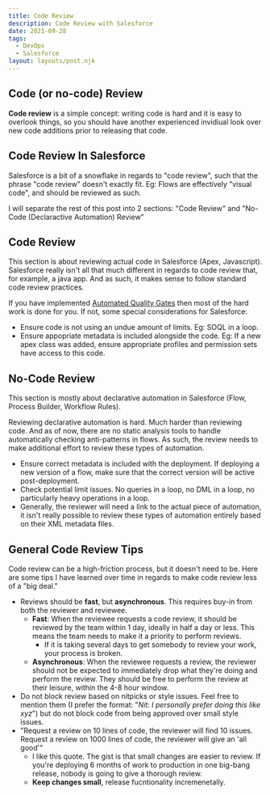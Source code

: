 ```yaml
---
title: Code Review
description: Code Review with Salesforce
date: 2021-09-28
tags:
  - DevOps
  - Salesforce
layout: layouts/post.njk
---
```

## Code (or no-code) Review
**Code review** is a simple concept: writing code is hard and it is easy to overlook things, so you should have another experienced invidiual look over new code additions prior to releasing that code.

## Code Review In Salesforce
Salesforce is a bit of a snowflake in regards to "code review", such that the phrase "code review" doesn't exactly fit. Eg: Flows are effectively "visual code", and should be reviewed as such.

I will separate the rest of this post into 2 sections: "Code Review" and "No-Code (Declaractive Automation) Review"

## Code Review
This section is about reviewing actual code in Salesforce (Apex, Javascript). Salesforce really isn't all that much different in regards to code review that, for example, a java app. And as such, it makes sense to follow standard code review practices. 

If you have implemented [Automated Quality Gates](../quality-gates) then most of the hard work is done for you. If not, some special considerations for Salesforce:

- Ensure code is not using an undue amount of limits. Eg: SOQL in a loop.
- Ensure appopriate metadata is included alongside the code. Eg: If a new apex class was added, ensure appropriate profiles and permission sets have access to this code.

## No-Code Review
This section is mostly about declarative automation in Salesforce (Flow, Process Builder, Workflow Rules). 

Reviewing declarative automation is hard. Much harder than reviewing code. And as of now, there are no static analysis tools to handle automatically checking anti-patterns in flows. As such, the review needs to make additional effort to review these types of automation.

- Ensure correct metadata is included with the deployment. If deploying a new version of a flow, make sure that the correct version will be active post-deployment.
- Check potential limit issues. No queries in a loop, no DML in a loop, no particularly heavy operations in a loop.
- Generally, the reviewer will need a link to the actual piece of automation, it isn't really possible to review these types of automation entirely based on their XML metadata files.

## General Code Review Tips
Code review can be a high-friction process, but it doesn't need to be. Here are some tips I have learned over time in regards to make code review less of a "big deal."

- Reviews should be **fast**, but **asynchronous**. This requires buy-in from both the reviewer and reviewee. 
  - **Fast**: When the reviewee requests a code review, it should be reviewed by the team within 1 day, ideally in half a day or less. This means the team needs to make it a priority to perform reviews. 
    - If it is taking several days to get somebody to review your work, your process is broken.
  - **Asynchronous**: When the reviewee requests a review, the reviewer should not be expected to immediately drop what they're doing and perform the review. They should be free to perform the review at their leisure, within the 4-8 hour window. 
- Do not block review based on nitpicks or style issues. Feel free to mention them (I prefer the format: "*Nit: I personally prefer doing this like xyz*") but do not block code from being approved over small style issues.
- "Request a review on 10 lines of code, the reviewer will find 10 issues. Request a review on 1000 lines of code, the reviewer will give an 'all good'"
  - I like this quote. The gist is that small changes are easier to review. If you're deploying 6 months of work to production in one big-bang release, nobody is going to give a thorough review. 
  - **Keep changes small**, release fucntionality incremenetally.